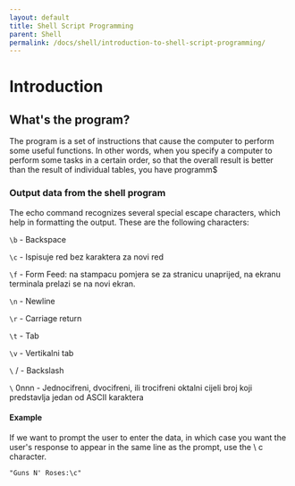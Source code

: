 ```yaml
---
layout: default
title: Shell Script Programming
parent: Shell
permalink: /docs/shell/introduction-to-shell-script-programming/
---
```

# Introduction

## What's the program?

The program is a set of instructions that cause the computer to perform some useful functions.
In other words, when you specify a computer to perform some tasks in a certain order, so that the overall result is better than the result of individual tables, you have programm$

### Output data from the shell program

The echo command recognizes several special escape characters, which help in formatting the output.
These are the following characters:

`\b` - Backspace

`\c` - Ispisuje red bez karaktera za novi red

`\f` - Form Feed: na stampacu pomjera se za stranicu unaprijed, na ekranu terminala prelazi se na novi ekran.

`\n` - Newline

`\r` - Carriage return

`\t` - Tab

`\v` - Vertikalni tab

`\` / - Backslash

`\` 0nnn - Jednocifreni, dvocifreni, ili trocifreni oktalni cijeli broj koji predstavlja jedan od ASCII karaktera


#### Example

If we want to prompt the user to enter the data, in which case you want the user's response to appear in the same line as the prompt, use the \ c character.

``` "Guns N' Roses:\c" ```
